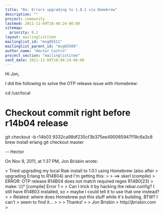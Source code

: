 ```yaml
---
title: "Re: Errors upgrading to 1.0.1 via Homebrew"
description: ""
project: community
lastmod: 2011-11-09T10:48:24-08:00
sitemap:
  priority: 0.2
layout: mailinglistitem
mailinglist_id: "msg05511"
mailinglist_parent_id: "msg05509"
author_name: "Hector Castro"
project_section: "mailinglistitem"
sent_date: 2011-11-09T10:48:24-08:00
---
```



Hi Jon,

I did the following to solve the OTP release issue with Homebrew:

 cd /usr/local
 # Checkout commit right before r14b04 release
 git checkout -b r14b03 9332ca98df235cf3b375ee490065947f19c6a3c8
 brew install erlang
 git checkout master

--
Hector

On Nov 9, 2011, at 1:37 PM, Jon Brisbin wrote:

&gt; Tried upgrading my local Riak install to 1.0.1 using Homebrew (also after 
&gt; upgrading Erlang to R14B04) and I'm getting this:
&gt; 
&gt; ==&gt; skerl (compile)
&gt; ERROR: OTP release R14B04 does not match required regex R14B0[23]
&gt; make: \\*\\*\\* [compile] Error 1
&gt; 
&gt; Can I trick it by hacking the rebar.config? I still have R14B03 installed, so 
&gt; maybe I could tell it to use that one instead?
&gt; 
&gt; Related: where does Homebrew put this stuff while it's building, BTW? I can't 
&gt; seem to find it...
&gt; 
&gt; 
&gt; Thanks!
&gt; 
&gt; Jon Brisbin
&gt; http//jbrisbin.com
&gt; 
